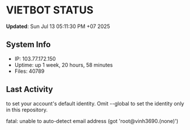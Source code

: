 # VIETBOT STATUS
**Updated**: Sun Jul 13 05:11:30 PM +07 2025

## System Info
- IP: 103.77.172.150
- Uptime: up 1 week, 20 hours, 58 minutes
- Files: 40789

## Last Activity

to set your account's default identity.
Omit --global to set the identity only in this repository.

fatal: unable to auto-detect email address (got 'root@vinh3690.(none)')
